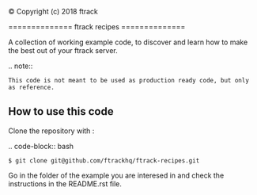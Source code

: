:copyright: Copyright (c) 2018 ftrack

============== ftrack recipes ==============

A collection of working example code, to discover and learn how to make
the best out of your ftrack server.

.. note::

    This code is not meant to be used as production ready code, but only as reference.

## How to use this code

Clone the repository with :

.. code-block:: bash

    $ git clone git@github.com/ftrackhq/ftrack-recipes.git

Go in the folder of the example you are interesed in and check the
instructions in the README.rst file.
